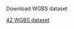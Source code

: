 

Download WGBS dataset

[42 WGBS dataset](https://www.encodeproject.org/search/?type=Experiment&status=released&assay_slims=DNA+methylation&biosample_type=tissue&y.limit=&assay_title=WGBS&replicates.library.biosample.donor.organism.scientific_name=Homo+sapiens&replicates.library.biosample.life_stage=fetal&replicates.library.biosample.life_stage=adult&replicates.library.biosample.life_stage=child&files.file_type=fastq&files.file_type=bed+bedMethyl&files.file_type=bigBed+bedMethyl&files.file_type=bam&files.file_type=bigWig&files.file_type=sra&files.run_type=single-ended&lab.title=Bradley+Bernstein%2C+Broad&lab.title=Joe+Ecker%2C+Salk&replication_type=unreplicated)
